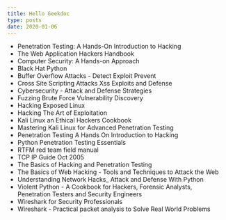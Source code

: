 ```yaml
---
title: Hello Geekdoc
type: posts
date: 2020-01-06
---
```


* Penetration Testing: A Hands-On Introduction to Hacking
* The Web Application Hackers Handbook  
* Computer Security: A Hands-on Approach
* Black Hat Python  
* Buffer Overflow Attacks - Detect Exploit Prevent  
* Cross Site Scripting Attacks Xss Exploits and Defense  
* Cybersecurity - Attack and Defense Strategies  
* Fuzzing Brute Force Vulnerability Discovery  
* Hacking Exposed Linux  
* Hacking The Art of Exploitation  
* Kali Linux an Ethical Hackers Cookbook  
* Mastering Kali Linux for Advanced Penetration Testing
* Penetration Testing A Hands On Introduction to Hacking  
* Python Penetration Testing Essentials  
* RTFM red team field manual
* TCP IP Guide Oct 2005  
* The Basics of Hacking and Penetration Testing
* The Basics of Web Hacking - Tools and Techniques to Attack the Web
* Understanding Network Hacks_ Attack and Defense With Python
* Violent Python - A Cookbook for Hackers, Forensic Analysts, Penetration Testers and Security Engineers  
* Wireshark for Security Professionals
* Wireshark - Practical packet analysis to Solve Real World Problems  
